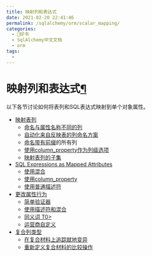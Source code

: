 ```yaml
---
title: 映射列和表达式
date: 2021-02-20 22:41:46
permalink: /sqlalchemy/orm/scalar_mapping/
categories:
  - 📖好书
  - SqlAlchemy中文文档
  - orm
tags:
  - 
---
```

映射列和表达式[¶](#mapping-columns-and-expressions "Permalink to this headline")
================================================================================

以下各节讨论如何将表列和SQL表达式映射到单个对象属性。

-   [映射表列](mapping_columns.html)
    -   [命名与属性名称不同的列](mapping_columns.html#naming-columns-distinctly-from-attribute-names)
    -   [自动化来自反映表的列命名方案](mapping_columns.html#automating-column-naming-schemes-from-reflected-tables)
    -   [命名带有前缀](mapping_columns.html#naming-all-columns-with-a-prefix)的所有列
    -   [使用column\_property作为列级选项](mapping_columns.html#using-column-property-for-column-level-options)
    -   [映射表列的子集](mapping_columns.html#mapping-a-subset-of-table-columns)
-   [SQL Expressions as Mapped Attributes](mapped_sql_expr.html)
    -   [使用混合](mapped_sql_expr.html#using-a-hybrid)
    -   [使用column\_property](mapped_sql_expr.html#using-column-property)
    -   [使用普通描述符](mapped_sql_expr.html#using-a-plain-descriptor)
-   [更改属性行为](mapped_attributes.html)
    -   [简单验证器](mapped_attributes.html#simple-validators)
    -   [使用描述符和混合](mapped_attributes.html#using-descriptors-and-hybrids)
    -   [同义词 T0\>](mapped_attributes.html#synonyms)
    -   [运营商自定义](mapped_attributes.html#operator-customization)
-   [复合列类型](composites.html)
    -   [在复合材料上追踪就地变异](composites.html#tracking-in-place-mutations-on-composites)
    -   [重新定义复合材料的比较操作](composites.html#redefining-comparison-operations-for-composites)

